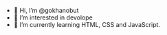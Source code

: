 - 👋 Hi, I’m @gokhanobut
- 👀 I’m interested in devolope
- 🌱 I’m currently learning HTML, CSS and JavaScript.

<!---
gokhanobut/gokhanobut is a ✨ special ✨ repository because its `README.md` (this file) appears on your GitHub profile.
You can click the Preview link to take a look at your changes.
--->
